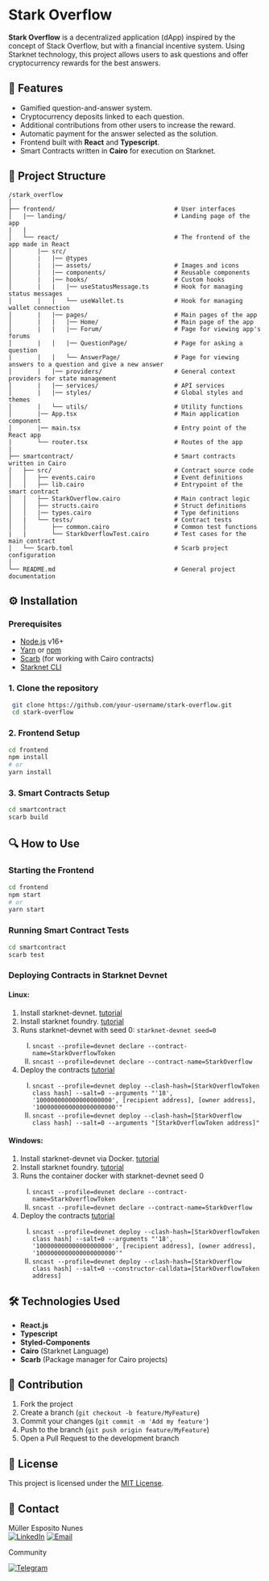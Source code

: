 # Stark Overflow

**Stark Overflow** is a decentralized application (dApp) inspired by the concept of Stack Overflow, but with a financial incentive system. Using Starknet technology, this project allows users to ask questions and offer cryptocurrency rewards for the best answers.

## 🚀 Features

- Gamified question-and-answer system.
- Cryptocurrency deposits linked to each question.
- Additional contributions from other users to increase the reward.
- Automatic payment for the answer selected as the solution.
- Frontend built with **React** and **Typescript**.
- Smart Contracts written in **Cairo** for execution on Starknet.

## 📂 Project Structure

```
/stark_overflow
│
├── frontend/                                 # User interfaces
│   |── landing/                              # Landing page of the app
|   |
│   └── react/                                # The frontend of the app made in React
│       |── src/
│       |   |── @types
│       |   |── assets/                       # Images and icons
│       |   |── components/                   # Reusable components
│       |   |── hooks/                        # Custom hooks
│       |   |   |── useStatusMessage.ts       # Hook for managing status messages
│       |   |   └── useWallet.ts              # Hook for managing wallet connection
│       |   |── pages/                        # Main pages of the app
│       |   |   |── Home/                     # Main page of the app
│       |   |   |── Forum/                    # Page for viewing app's forums
│       |   |   |── QuestionPage/             # Page for asking a question
|       |   |   └── AnswerPage/               # Page for viewing answers to a question and give a new answer
│       |   |── providers/                    # General context providers for state management
│       |   |── services/                     # API services
│       |   |── styles/                       # Global styles and themes
│       |   └── utils/                        # Utility functions
│       |── App.tsx                           # Main application component
│       |── main.tsx                          # Entry point of the React app
|       └── router.tsx                        # Routes of the app
|
├── smartcontract/                            # Smart contracts written in Cairo
│   ├── src/                                  # Contract source code
│   │   ├── events.cairo                      # Event definitions
│   │   ├── lib.cairo                         # Entrypoint of the smart contract
│   │   ├── StarkOverflow.cairo               # Main contract logic
│   │   ├── structs.cairo                     # Struct definitions
│   │   |── types.cairo                       # Type definitions
│   |   └── tests/                            # Contract tests
│   │       ├── common.cairo                  # Common test functions
|   |       └── StarkOverflowTest.cairo       # Test cases for the main contract
│   └── Scarb.toml                            # Scarb project configuration
│
└── README.md                                 # General project documentation
```

## ⚙️ Installation

### Prerequisites

- [Node.js](https://nodejs.org/) v16+
- [Yarn](https://yarnpkg.com/) or [npm](https://www.npmjs.com/)
- [Scarb](https://docs.swmansion.com/scarb/) (for working with Cairo contracts)
- [Starknet CLI](https://book.starknet.io/)

### 1. Clone the repository
```bash
 git clone https://github.com/your-username/stark-overflow.git
 cd stark-overflow
```

### 2. Frontend Setup
```bash
cd frontend
npm install
# or
yarn install
```

### 3. Smart Contracts Setup
```bash
cd smartcontract
scarb build
```

## 🔍 How to Use

### Starting the Frontend
```bash
cd frontend
npm start
# or
yarn start
```

### Running Smart Contract Tests
```bash
cd smartcontract
scarb test
```

### Deploying Contracts in Starknet Devnet
#### Linux:
<ol>
 <li>Install starknet-devnet. <a href="https://0xspaceshard.github.io/starknet-devnet/docs/running/install">tutorial</a></li>
 <li>Install starknet foundry. <a href="https://foundry-rs.github.io/starknet-foundry/getting-started/installation.html#linux-and-macos">tutorial</a></li>
 <li>Runs starknet-devnet with seed 0: <code>starknet-devnet seed=0</code></li>
 <ol type="I">
  <li><code>sncast --profile=devnet declare --contract-name=StarkOverflowToken</code></li>
  <li><code>sncast --profile=devnet declare --contract-name=StarkOverflow</code></li>
 </ol>
 <li>Deploy the contracts <a href="https://docs.starknet.io/quick-start/devnet/#deploying_hellostarknet_locally">tutorial</a></li>
 <ol type="I">
  <li><code>sncast --profile=devnet deploy --clash-hash=[StarkOverflowToken class hash] --salt=0 --arguments "'18', '100000000000000000000', [recipient address], [owner address], '1000000000000000000000'"</code></li>
  <li><code>sncast --profile=devnet deploy --clash-hash=[StarkOverflow class hash] --salt=0 --arguments "[StarkOverflowToken address]"</code></li>
 </ol>
</ol>

#### Windows:
<ol>
 <li>Install starknet-devnet via Docker. <a href="https://0xspaceshard.github.io/starknet-devnet/docs/running/docker">tutorial</a></li>
 <li>Install starknet foundry. <a href="https://foundry-rs.github.io/starknet-foundry/getting-started/installation.html#windows">tutorial</a></li>
 <li>Runs the container docker with starknet-devnet seed 0</li>
 <ol type="I">
  <li><code>sncast --profile=devnet declare --contract-name=StarkOverflowToken</code></li>
  <li><code>sncast --profile=devnet declare --contract-name=StarkOverflow</code></li>
 </ol>
 <li>Deploy the contracts <a href="https://docs.starknet.io/quick-start/devnet/#deploying_hellostarknet_locally">tutorial</a></li>
 <ol type="I">
  <li><code>sncast --profile=devnet deploy --clash-hash=[StarkOverflowToken class hash] --salt=0 --arguments "'18', '100000000000000000000', [recipient address], [owner address], '1000000000000000000000'"</code></li>
  <li><code>sncast --profile=devnet deploy --clash-hash=[StarkOverflow class hash] --salt=0 --constructor-calldata=[StarkOverflowToken address]</code></li>
 </ol>
</ol>

## 🛠️ Technologies Used

- **React.js**
- **Typescript**
- **Styled-Components**
- **Cairo** (Starknet Language)
- **Scarb** (Package manager for Cairo projects)

## 🤝 Contribution

1. Fork the project
2. Create a branch (`git checkout -b feature/MyFeature`)
3. Commit your changes (`git commit -m 'Add my feature'`)
4. Push to the branch (`git push origin feature/MyFeature`)
5. Open a Pull Request to the development branch

## 📜 License

This project is licensed under the [MIT License](LICENSE).

## 📧 Contact

Müller Esposito Nunes  
[![LinkedIn](https://img.shields.io/badge/LinkedIn-blue?style=for-the-badge&logo=linkedin)]([https://www.linkedin.com/in/seu-usuario](https://linkedin.com/in/mulleresposito))
[![Email](https://img.shields.io/badge/Email-red?style=for-the-badge&logo=gmail&logoColor=white)](mailto:mulleresposito@hotmail.com)

Community

[![Telegram](https://img.shields.io/badge/Telegram-2CA5E0?style=for-the-badge&logo=telegram&logoColor=white)]([https://t.me/seu_usuario](https://t.me/starkoverflow))
